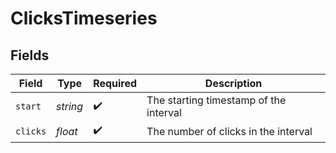 # ClicksTimeseries


## Fields

| Field                                  | Type                                   | Required                               | Description                            |
| -------------------------------------- | -------------------------------------- | -------------------------------------- | -------------------------------------- |
| `start`                                | *string*                               | :heavy_check_mark:                     | The starting timestamp of the interval |
| `clicks`                               | *float*                                | :heavy_check_mark:                     | The number of clicks in the interval   |
